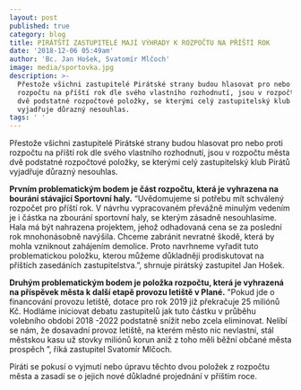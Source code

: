 ```yaml
---
layout: post
published: true
category: blog
title: PIRÁTŠTÍ ZASTUPITELÉ MAJÍ VÝHRADY K ROZPOČTU NA PŘÍŠTÍ ROK
date: '2018-12-06 05:49am'
author: 'Bc. Jan Hošek, Svatomír Mlčoch'
image: media/sportovka.jpg
description: >-
  Přestože všichni zastupitelé Pirátské strany budou hlasovat pro nebo proti
  rozpočtu na příští rok dle svého vlastního rozhodnutí, jsou v rozpočtu města
  dvě podstatné rozpočtové položky, se kterými celý zastupitelský klub Pirátů
  vyjadřuje důrazný nesouhlas.
tags: ' '
---
```

Přestože všichni zastupitelé Pirátské strany budou hlasovat pro nebo proti rozpočtu na příští rok dle svého vlastního rozhodnutí, jsou v rozpočtu města dvě podstatné rozpočtové položky, se kterými celý zastupitelský klub Pirátů vyjadřuje důrazný nesouhlas.

**Prvním problematickým bodem je část rozpočtu, která je vyhrazena na bourání stávající Sportovní haly.** “Uvědomujeme si potřebu mít schválený rozpočet pro příští rok. V návrhu vypracovaném převážně minulým vedením je i částka na zbourání sportovní haly, se kterým zásadně nesouhlasíme. Hala má být nahrazena projektem, jehož odhadovaná cena se za poslední rok mnohonásobně navýšila. Chceme zabránit nevratné škodě, která by mohla vzniknout zahájením demolice. Proto navrhneme vyřadit tuto problematickou položku, kterou můžeme důkladněji prodiskutovat na příštích zasedáních zastupitelstva.”, shrnuje pirátský zastupitel Jan Hošek. 

**Druhým problematickým bodem je položka rozpočtu, která je vyhrazená na příspěvek města k další etapě provozu letiště v Plané.** 
"Pokud jde o financování provozu letiště, dotace pro rok 2019 již překračuje 25 miliónů Kč. Hodláme iniciovat debatu zastupitelů jak tuto částku v průběhu volebního období 2018 -2022 podstatně snížit nebo zcela eliminovat. Nelíbí se nám, že dosavadní provoz letiště, na kterém město nic nevlastní, stál městskou kasu už stovky miliónů korun aniž z toho měli běžní občané města prospěch ”, říká zastupitel Svatomír Mlčoch.

Piráti se pokusí o vyjmutí nebo úpravu těchto dvou položek z rozpočtu města a zasadí se o jejich nové důkladné projednání v příštím roce.
